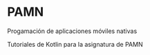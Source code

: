 # PAMN

Progamación de aplicaciones móviles nativas

Tutoriales de Kotlin para la asignatura de PAMN
